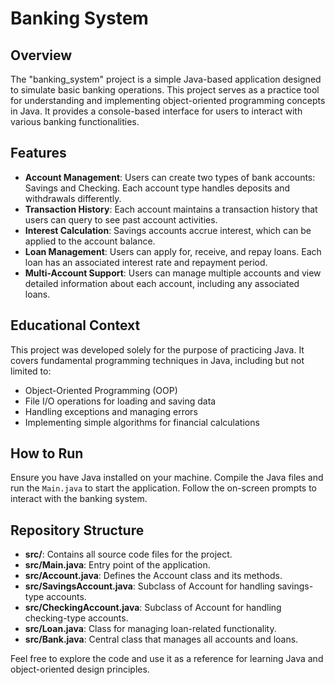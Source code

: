 # Banking System

## Overview
The "banking_system" project is a simple Java-based application designed to simulate basic banking operations. This project serves as a practice tool for understanding and implementing object-oriented programming concepts in Java. It provides a console-based interface for users to interact with various banking functionalities.

## Features
- **Account Management**: Users can create two types of bank accounts: Savings and Checking. Each account type handles deposits and withdrawals differently.
- **Transaction History**: Each account maintains a transaction history that users can query to see past account activities.
- **Interest Calculation**: Savings accounts accrue interest, which can be applied to the account balance.
- **Loan Management**: Users can apply for, receive, and repay loans. Each loan has an associated interest rate and repayment period.
- **Multi-Account Support**: Users can manage multiple accounts and view detailed information about each account, including any associated loans.

## Educational Context
This project was developed solely for the purpose of practicing Java. It covers fundamental programming techniques in Java, including but not limited to:
- Object-Oriented Programming (OOP)
- File I/O operations for loading and saving data
- Handling exceptions and managing errors
- Implementing simple algorithms for financial calculations

## How to Run
Ensure you have Java installed on your machine. Compile the Java files and run the `Main.java` to start the application. Follow the on-screen prompts to interact with the banking system.

## Repository Structure
- **src/**: Contains all source code files for the project.
- **src/Main.java**: Entry point of the application.
- **src/Account.java**: Defines the Account class and its methods.
- **src/SavingsAccount.java**: Subclass of Account for handling savings-type accounts.
- **src/CheckingAccount.java**: Subclass of Account for handling checking-type accounts.
- **src/Loan.java**: Class for managing loan-related functionality.
- **src/Bank.java**: Central class that manages all accounts and loans.

Feel free to explore the code and use it as a reference for learning Java and object-oriented design principles.
